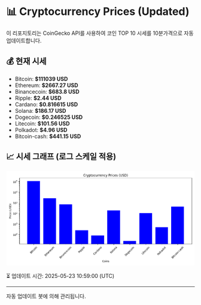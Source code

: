 
# 📊 Cryptocurrency Prices (Updated)

이 리포지토리는 CoinGecko API를 사용하여 코인 TOP 10 시세를 10분가격으로 자동 업데이트합니다.

## 💰 현재 시세
- Bitcoin: **$111039 USD**
- Ethereum: **$2667.27 USD**
- Binancecoin: **$683.8 USD**
- Ripple: **$2.44 USD**
- Cardano: **$0.816615 USD**
- Solana: **$186.17 USD**
- Dogecoin: **$0.246525 USD**
- Litecoin: **$101.56 USD**
- Polkadot: **$4.96 USD**
- Bitcoin-cash: **$441.15 USD**

## 📈 시세 그래프 (로그 스케일 적용)
![Crypto Prices](crypto_prices.png)

⏳ 업데이트 시간: 2025-05-23 10:59:00 (UTC)

---
자동 업데이트 봇에 의해 관리됩니다.
